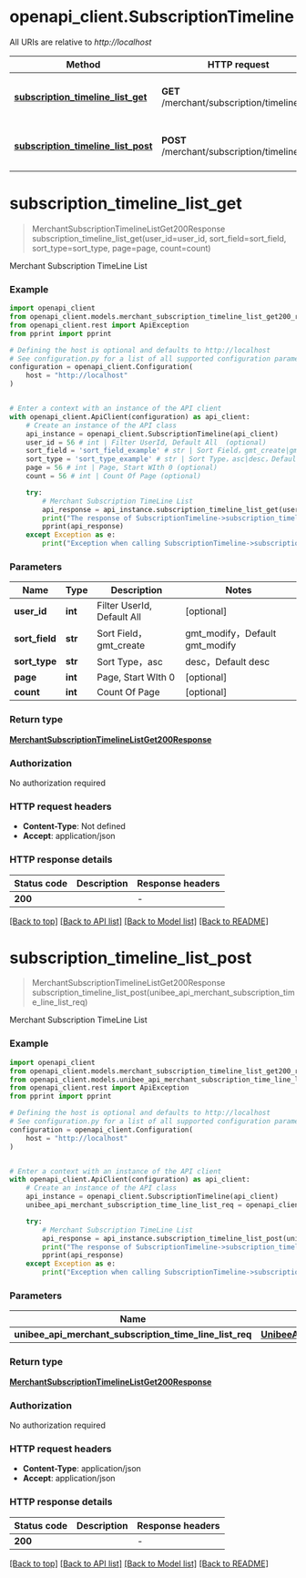 # openapi_client.SubscriptionTimeline

All URIs are relative to *http://localhost*

Method | HTTP request | Description
------------- | ------------- | -------------
[**subscription_timeline_list_get**](SubscriptionTimeline.md#subscription_timeline_list_get) | **GET** /merchant/subscription/timeline_list | Merchant Subscription TimeLine List
[**subscription_timeline_list_post**](SubscriptionTimeline.md#subscription_timeline_list_post) | **POST** /merchant/subscription/timeline_list | Merchant Subscription TimeLine List


# **subscription_timeline_list_get**
> MerchantSubscriptionTimelineListGet200Response subscription_timeline_list_get(user_id=user_id, sort_field=sort_field, sort_type=sort_type, page=page, count=count)

Merchant Subscription TimeLine List

### Example


```python
import openapi_client
from openapi_client.models.merchant_subscription_timeline_list_get200_response import MerchantSubscriptionTimelineListGet200Response
from openapi_client.rest import ApiException
from pprint import pprint

# Defining the host is optional and defaults to http://localhost
# See configuration.py for a list of all supported configuration parameters.
configuration = openapi_client.Configuration(
    host = "http://localhost"
)


# Enter a context with an instance of the API client
with openapi_client.ApiClient(configuration) as api_client:
    # Create an instance of the API class
    api_instance = openapi_client.SubscriptionTimeline(api_client)
    user_id = 56 # int | Filter UserId, Default All  (optional)
    sort_field = 'sort_field_example' # str | Sort Field，gmt_create|gmt_modify，Default gmt_modify (optional)
    sort_type = 'sort_type_example' # str | Sort Type，asc|desc，Default desc (optional)
    page = 56 # int | Page, Start WIth 0 (optional)
    count = 56 # int | Count Of Page (optional)

    try:
        # Merchant Subscription TimeLine List
        api_response = api_instance.subscription_timeline_list_get(user_id=user_id, sort_field=sort_field, sort_type=sort_type, page=page, count=count)
        print("The response of SubscriptionTimeline->subscription_timeline_list_get:\n")
        pprint(api_response)
    except Exception as e:
        print("Exception when calling SubscriptionTimeline->subscription_timeline_list_get: %s\n" % e)
```



### Parameters


Name | Type | Description  | Notes
------------- | ------------- | ------------- | -------------
 **user_id** | **int**| Filter UserId, Default All  | [optional] 
 **sort_field** | **str**| Sort Field，gmt_create|gmt_modify，Default gmt_modify | [optional] 
 **sort_type** | **str**| Sort Type，asc|desc，Default desc | [optional] 
 **page** | **int**| Page, Start WIth 0 | [optional] 
 **count** | **int**| Count Of Page | [optional] 

### Return type

[**MerchantSubscriptionTimelineListGet200Response**](MerchantSubscriptionTimelineListGet200Response.md)

### Authorization

No authorization required

### HTTP request headers

 - **Content-Type**: Not defined
 - **Accept**: application/json

### HTTP response details

| Status code | Description | Response headers |
|-------------|-------------|------------------|
**200** |  |  -  |

[[Back to top]](#) [[Back to API list]](../README.md#documentation-for-api-endpoints) [[Back to Model list]](../README.md#documentation-for-models) [[Back to README]](../README.md)

# **subscription_timeline_list_post**
> MerchantSubscriptionTimelineListGet200Response subscription_timeline_list_post(unibee_api_merchant_subscription_time_line_list_req)

Merchant Subscription TimeLine List

### Example


```python
import openapi_client
from openapi_client.models.merchant_subscription_timeline_list_get200_response import MerchantSubscriptionTimelineListGet200Response
from openapi_client.models.unibee_api_merchant_subscription_time_line_list_req import UnibeeApiMerchantSubscriptionTimeLineListReq
from openapi_client.rest import ApiException
from pprint import pprint

# Defining the host is optional and defaults to http://localhost
# See configuration.py for a list of all supported configuration parameters.
configuration = openapi_client.Configuration(
    host = "http://localhost"
)


# Enter a context with an instance of the API client
with openapi_client.ApiClient(configuration) as api_client:
    # Create an instance of the API class
    api_instance = openapi_client.SubscriptionTimeline(api_client)
    unibee_api_merchant_subscription_time_line_list_req = openapi_client.UnibeeApiMerchantSubscriptionTimeLineListReq() # UnibeeApiMerchantSubscriptionTimeLineListReq | 

    try:
        # Merchant Subscription TimeLine List
        api_response = api_instance.subscription_timeline_list_post(unibee_api_merchant_subscription_time_line_list_req)
        print("The response of SubscriptionTimeline->subscription_timeline_list_post:\n")
        pprint(api_response)
    except Exception as e:
        print("Exception when calling SubscriptionTimeline->subscription_timeline_list_post: %s\n" % e)
```



### Parameters


Name | Type | Description  | Notes
------------- | ------------- | ------------- | -------------
 **unibee_api_merchant_subscription_time_line_list_req** | [**UnibeeApiMerchantSubscriptionTimeLineListReq**](UnibeeApiMerchantSubscriptionTimeLineListReq.md)|  | 

### Return type

[**MerchantSubscriptionTimelineListGet200Response**](MerchantSubscriptionTimelineListGet200Response.md)

### Authorization

No authorization required

### HTTP request headers

 - **Content-Type**: application/json
 - **Accept**: application/json

### HTTP response details

| Status code | Description | Response headers |
|-------------|-------------|------------------|
**200** |  |  -  |

[[Back to top]](#) [[Back to API list]](../README.md#documentation-for-api-endpoints) [[Back to Model list]](../README.md#documentation-for-models) [[Back to README]](../README.md)

